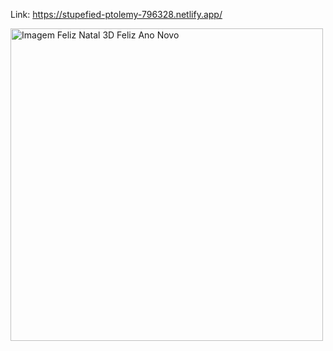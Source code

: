 Link: https://stupefied-ptolemy-796328.netlify.app/

<img src="feliz-natal-gif.gif" alt="Imagem Feliz Natal 3D Feliz Ano Novo" height="500"></img>
